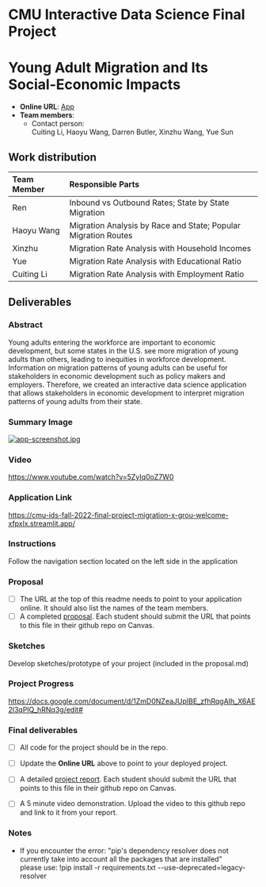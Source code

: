 # CMU Interactive Data Science Final Project
# Young Adult Migration and Its Social-Economic Impacts

* **Online URL**: [App](https://cmu-ids-fall-2022-final-project-migration-x-grou-welcome-xfpxlx.streamlit.app/)
* **Team members**:
  * Contact person: </br>
    Cuiting Li, Haoyu Wang, Darren Butler, Xinzhu Wang, Yue Sun

## Work distribution
| Team Member     | Responsible Parts                                                                              |              
| :---            | :----                                                                                          |   
| Ren             | Inbound vs Outbound Rates; State by State Migration                                            | 
| Haoyu Wang      | Migration Analysis by Race and State; Popular Migration Routes                                 |                               
| Xinzhu          | Migration Rate Analysis with Household Incomes                                                 | 
| Yue             | Migration Rate Analysis with Educational Ratio                                                 |
| Cuiting Li      | Migration Rate Analysis with Employment Ratio                                                  | 

## Deliverables

### Abstract
Young adults entering the workforce are important to economic development, but some states in the U.S. see more migration of young adults than others, leading to inequities in workforce development. Information on migration patterns of young adults can be useful for stakeholders in economic development such as policy makers and employers. Therefore, we created an interactive data science application that allows stakeholders in economic development to interpret migration patterns of young adults from their state. 

### Summary Image
[![app-screenshot.jpg](https://i.postimg.cc/BQQV9tnj/app-screenshot.jpg)](https://postimg.cc/XXm89jFW)

### Video
https://www.youtube.com/watch?v=5ZyIq0oZ7W0

### Application Link
https://cmu-ids-fall-2022-final-project-migration-x-grou-welcome-xfpxlx.streamlit.app/

### Instructions
Follow the navigation section located on the left side in the application

### Proposal
- [ ] The URL at the top of this readme needs to point to your application online. It should also list the names of the team members.
- [ ] A completed [proposal](Proposal.md). Each student should submit the URL that points to this file in their github repo on Canvas.

### Sketches
Develop sketches/prototype of your project (included in the proposal.md)

### Project Progress
https://docs.google.com/document/d/1ZmD0NZeaJUpIBE_zfhRqgAIh_X6AE2l3qPlQ_hRNq3g/edit#


### Final deliverables
- [ ] All code for the project should be in the repo.
- [ ] Update the **Online URL** above to point to your deployed project.
- [ ] A detailed [project report](Report.md).  Each student should submit the URL that points to this file in their github repo on Canvas.
- [ ] A 5 minute video demonstration.  Upload the video to this github repo and link to it from your report.


### Notes
- If you encounter the error: "pip's dependency resolver does not currently take into account all the packages that are installed" <br/>
  please use:  !pip install -r requirements.txt --use-deprecated=legacy-resolver 

